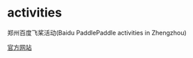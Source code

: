 # activities
郑州百度飞桨活动(Baidu PaddlePaddle activities in Zhengzhou)

[官方网站](http://bdg.knowableacademy.com/)
